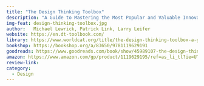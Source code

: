 ```yaml
---
title: "The Design Thinking Toolbox"
description: "A Guide to Mastering the Most Popular and Valuable Innovation Methods"
img-feat: design-thinking-toolbox.jpg
author:   Michael Lewrick, Patrick Link, Larry Leifer
website: https://en.dt-toolbook.com/
library: https://www.worldcat.org/title/the-design-thinking-toolbox-a-guide-to-mastering-the-most-popular-and-valuable-innovation-methods/oclc/1267921704?loc=
bookshop: https://bookshop.org/a/83650/9781119629191
goodreads: https://www.goodreads.com/book/show/45989107-the-design-thinking-toolbox
amazon: https://www.amazon.com/gp/product/1119629195/ref=as_li_tl?ie=UTF8&tag=govfresh-20&camp=1789&creative=9325&linkCode=as2&creativeASIN=1119629195&linkId=f35ea4a37e9f002285afbe1caf38348a
review-link: 
category:
  - Design
---
```


